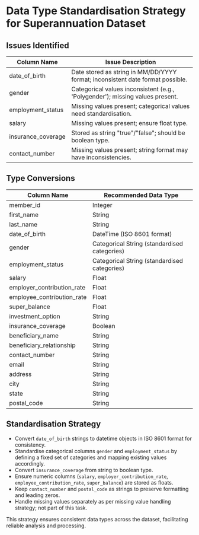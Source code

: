 # Data Type Standardisation Strategy for Superannuation Dataset

## Issues Identified

| Column Name               | Issue Description                                                                                  |
|---------------------------|--------------------------------------------------------------------------------------------------|
| date_of_birth             | Date stored as string in MM/DD/YYYY format; inconsistent date format possible.                    |
| gender                    | Categorical values inconsistent (e.g., 'Polygender'); missing values present.                      |
| employment_status         | Missing values present; categorical values need standardisation.                                 |
| salary                    | Missing values present; ensure float type.                                                       |
| insurance_coverage        | Stored as string "true"/"false"; should be boolean type.                                     |
| contact_number            | Missing values present; string format may have inconsistencies.                                 |

## Type Conversions

| Column Name               | Recommended Data Type                                                                             |
|---------------------------|--------------------------------------------------------------------------------------------------|
| member_id                 | Integer                                                                                          |
| first_name                | String                                                                                           |
| last_name                 | String                                                                                           |
| date_of_birth             | DateTime (ISO 8601 format)                                                                       |
| gender                    | Categorical String (standardised categories)                                                    |
| employment_status         | Categorical String (standardised categories)                                                    |
| salary                    | Float                                                                                           |
| employer_contribution_rate| Float                                                                                           |
| employee_contribution_rate| Float                                                                                           |
| super_balance             | Float                                                                                           |
| investment_option         | String                                                                                           |
| insurance_coverage        | Boolean                                                                                         |
| beneficiary_name          | String                                                                                           |
| beneficiary_relationship  | String                                                                                           |
| contact_number            | String                                                                                           |
| email                     | String                                                                                           |
| address                   | String                                                                                           |
| city                      | String                                                                                           |
| state                     | String                                                                                           |
| postal_code               | String                                                                                           |

## Standardisation Strategy

- Convert `date_of_birth` strings to datetime objects in ISO 8601 format for consistency.
- Standardise categorical columns `gender` and `employment_status` by defining a fixed set of categories and mapping existing values accordingly.
- Convert `insurance_coverage` from string to boolean type.
- Ensure numeric columns (`salary`, `employer_contribution_rate`, `employee_contribution_rate`, `super_balance`) are stored as floats.
- Keep `contact_number` and `postal_code` as strings to preserve formatting and leading zeros.
- Handle missing values separately as per missing value handling strategy; not part of this task.

This strategy ensures consistent data types across the dataset, facilitating reliable analysis and processing.

